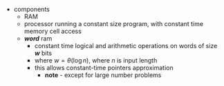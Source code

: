 - components
	- RAM
	- processor running a constant size program, with constant time memory cell access
	- ***word*** ram
		- constant time logical and arithmetic operations on words of size ***w*** bits
		- where $w=\theta(\log n)$, where $n$ is input length
		- this allows constant-time pointers approximation
			- **note** - except for large number problems